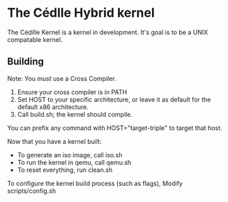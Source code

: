 # The Cédlle Hybrid kernel

The Cédille Kernel is a kernel in development. It's goal is to be a UNIX compatable kernel.

## Building

Note: You *must* use a Cross Compiler.

1. Ensure your cross compiler is in PATH
2. Set HOST to your specific architecture, or leave it as default for the default x86 architecture.
3. Call build.sh; the kernel should compile.

You can prefix any command with HOST="target-triple" to target that host.

Now that you have a kernel built:

* To generate an iso image, call iso.sh
* To run the kernel in qemu, call qemu.sh
* To reset everything, run clean.sh

To configure the kernel build process (such as flags),
Modify scripts/config.sh
